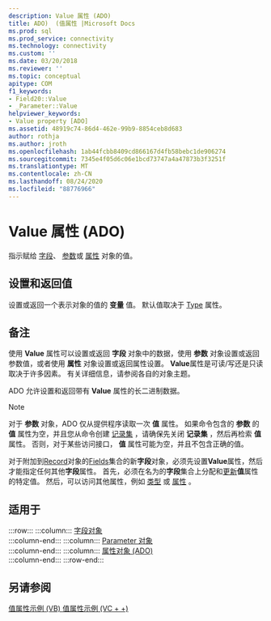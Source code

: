 ```yaml
---
description: Value 属性 (ADO)
title: ADO)  (值属性 |Microsoft Docs
ms.prod: sql
ms.prod_service: connectivity
ms.technology: connectivity
ms.custom: ''
ms.date: 03/20/2018
ms.reviewer: ''
ms.topic: conceptual
apitype: COM
f1_keywords:
- Field20::Value
- _Parameter::Value
helpviewer_keywords:
- Value property [ADO]
ms.assetid: 48919c74-86d4-462e-99b9-8854ceb8d683
author: rothja
ms.author: jroth
ms.openlocfilehash: 1ab44fcbb8409cd866167d4fb58bebc1de906274
ms.sourcegitcommit: 7345e4f05d6c06e1bcd73747a4a47873b3f3251f
ms.translationtype: MT
ms.contentlocale: zh-CN
ms.lasthandoff: 08/24/2020
ms.locfileid: "88776966"
---
```

# <a name="value-property-ado"></a>Value 属性 (ADO)

指示赋给 [字段](./field-object.md)、 [参数](./parameter-object.md)或 [属性](./property-object-ado.md) 对象的值。
  
## <a name="settings-and-return-values"></a>设置和返回值

设置或返回一个表示对象的值的 **变量** 值。 默认值取决于 [Type](./type-property-ado.md) 属性。
  
## <a name="remarks"></a>备注

使用 **Value** 属性可以设置或返回 **字段** 对象中的数据，使用 **参数** 对象设置或返回参数值，或者使用 **属性** 对象设置或返回属性设置。 **Value**属性是可读/写还是只读取决于许多因素。 有关详细信息，请参阅各自的对象主题。

ADO 允许设置和返回带有 **Value** 属性的长二进制数据。
  
> [!NOTE]
> 对于 **参数** 对象，ADO 仅从提供程序读取一次 **值** 属性。 如果命令包含的 **参数** 的 **值** 属性为空，并且您从命令创建 [记录集](./recordset-object-ado.md) ，请确保先关闭 **记录集** ，然后再检索 **值** 属性。 否则，对于某些访问接口， **值** 属性可能为空，并且不包含正确的值。
> 
> 对于附加到[Record](./record-object-ado.md)对象的[Fields](./fields-collection-ado.md)集合的新**字段**对象，必须先设置**Value**属性，然后才能指定任何其他**字段**属性。 首先，必须在名为的**字段**集合上分配和[更新](./update-method.md)**值**属性的特定值。 然后，可以访问其他属性，例如 [类型](./type-property-ado.md) 或 [属性](./attributes-property-ado.md) 。
  
## <a name="applies-to"></a>适用于

:::row:::
    :::column:::
        [字段对象](./field-object.md)  
    :::column-end:::
    :::column:::
        [Parameter 对象](./parameter-object.md)  
    :::column-end:::
    :::column:::
        [属性对象 (ADO)](./property-object-ado.md)  
    :::column-end:::
:::row-end:::

## <a name="see-also"></a>另请参阅

[值属性示例 (VB) ](./value-property-example-vb.md) 
[值属性示例 (VC + +) ](./value-property-example-vc.md)